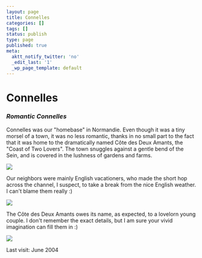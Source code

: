```yaml
---
layout: page
title: Connelles
categories: []
tags: []
status: publish
type: page
published: true
meta:
  aktt_notify_twitter: 'no'
  _edit_last: '1'
  _wp_page_template: default
---
```

<h1>Connelles</h1>
<h3><em>Romantic Connelles</em></h3>

Connelles was our "homebase" in Normandie. Even though it was a tiny morsel of a town, it was no less romantic, thanks in no small part to the fact that it was home to the dramatically named Côte des Deux Amants, the "Coast of Two Lovers". The town snuggles against a gentle bend of the Sein, and is covered in the lushness of gardens and farms.

<img src="http://www.yentran.org/blog/wp-content/uploads/2012/08/IMG_8763.jpg" class="alignnone size-full wp-image-1901" />

Our neighbors were mainly English vacationers, who made the short hop across the channel, I suspect, to take a break from the nice English weather. I can't blame them really :)

<img src="http://www.yentran.org/blog/wp-content/uploads/2012/08/IMG_8681.jpg" class="alignnone size-full wp-image-1901" />

The Côte des Deux Amants owes its name, as expected, to a lovelorn young couple. I don't remember the exact details, but I am sure your vivid imagination can fill them in :)

<img src="http://www.yentran.org/blog/wp-content/uploads/2012/08/ConnellesLesCotesdesAmantsRiver.jpg" class="alignnone size-full wp-image-1901" />

Last visit: June 2004

